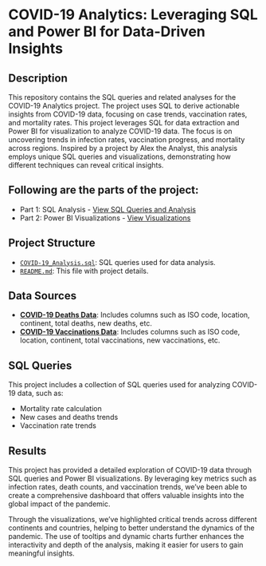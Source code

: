 # COVID-19 Analytics: Leveraging SQL and Power BI for Data-Driven Insights

## Description
This repository contains the SQL queries and related analyses for the COVID-19 Analytics project. The project uses SQL to derive actionable insights from COVID-19 data, focusing on case trends, vaccination rates, and mortality rates. This project leverages SQL for data extraction and Power BI for visualization to analyze COVID-19 data. The focus is on uncovering trends in infection rates, vaccination progress, and mortality across regions. Inspired by a project by Alex the Analyst, this analysis employs unique SQL queries and visualizations, demonstrating how different techniques can reveal critical insights.

## Following are the parts of the project:
- Part 1: SQL Analysis - [View SQL Queries and Analysis](https://medium.com/@abdul.khan96/covid-19-analytics-leveraging-sql-and-power-bi-for-data-driven-insights-part-1-23eb99c38156)
- Part 2: Power BI Visualizations - [View Visualizations](https://medium.com/@abdul.khan96/covid-19-analytics-leveraging-sql-and-power-bi-for-data-driven-insights-part-2-1c017b9ab9b8)

## Project Structure
- [`COVID-19_Analysis.sql`](https://github.com/abdulkhan96/SQL-Based-Data-Visualisation/blob/main/Covid%20SQL%20Project.sql): SQL queries used for data analysis.
- [`README.md`](https://github.com/abdulkhan96/SQL-Based-Data-Visualisation/blob/main/README.md): This file with project details.

## Data Sources
- **[COVID-19 Deaths Data](https://github.com/abdulkhan96/SQL-Based-Data-Visualisation/blob/main/CovidDeaths.csv)**: Includes columns such as ISO code, location, continent, total deaths, new deaths, etc.
- **[COVID-19 Vaccinations Data](https://github.com/abdulkhan96/SQL-Based-Data-Visualisation/blob/main/CovidVaccinations.csv)**: Includes columns such as ISO code, location, continent, total vaccinations, new vaccinations, etc.

## SQL Queries
This project includes a collection of SQL queries used for analyzing COVID-19 data, such as:
- Mortality rate calculation
- New cases and deaths trends
- Vaccination rate trends

## Results
This project has provided a detailed exploration of COVID-19 data through SQL queries and Power BI visualizations. By leveraging key metrics such as infection rates, death counts, and vaccination trends, we’ve been able to create a comprehensive dashboard that offers valuable insights into the global impact of the pandemic.

Through the visualizations, we’ve highlighted critical trends across different continents and countries, helping to better understand the dynamics of the pandemic. The use of tooltips and dynamic charts further enhances the interactivity and depth of the analysis, making it easier for users to gain meaningful insights.
